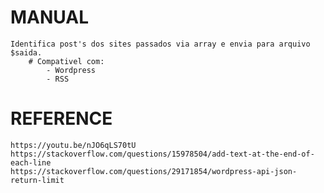 # MANUAL
	Identifica post's dos sites passados via array e envia para arquivo $saida.
		# Compativel com:
			- Wordpress
			- RSS

# REFERENCE
	https://youtu.be/nJO6qLS70tU
	https://stackoverflow.com/questions/15978504/add-text-at-the-end-of-each-line
	https://stackoverflow.com/questions/29171854/wordpress-api-json-return-limit